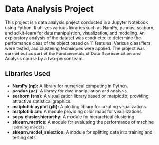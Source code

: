 # Data Analysis Project

This project is a data analysis project conducted in a Jupyter Notebook using Python. It utilizes various libraries such as NumPy, pandas, seaborn, and scikit-learn for data manipulation, visualization, and modeling.
An exploratory analysis of the dataset was conducted to determine the performance class of the object based on 11 features. Various classifiers were tested, and clustering techniques were applied.
The project was carried out as part of the Fundamentals of Data Representation and Analysis course by a two-person team.

## Libraries Used

- **NumPy (np):** A library for numerical computing in Python.
- **pandas (pd):** A library for data manipulation and analysis.
- **seaborn (sns):** A visualization library based on matplotlib, providing attractive statistical graphics.
- **matplotlib.pyplot (plt):** A plotting library for creating visualizations.
- **matplotlib.cm:** A module providing color maps for visualizations.
- **scipy.cluster.hierarchy:** A module for hierarchical clustering.
- **sklearn.metrics:** A module for evaluating the performance of machine learning models.
- **sklearn.model_selection:** A module for splitting data into training and testing sets.
